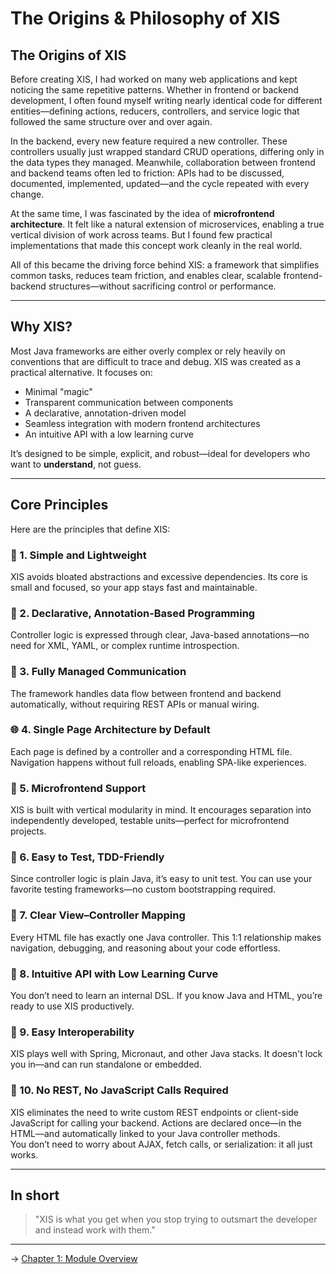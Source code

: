 # The Origins & Philosophy of XIS

## The Origins of XIS

Before creating XIS, I had worked on many web applications and kept noticing the same repetitive patterns. Whether in
frontend or backend development, I often found myself writing nearly identical code for different entities—defining
actions, reducers, controllers, and service logic that followed the same structure over and over again.

In the backend, every new feature required a new controller. These controllers usually just wrapped standard CRUD
operations, differing only in the data types they managed. Meanwhile, collaboration between frontend and backend teams
often led to friction: APIs had to be discussed, documented, implemented, updated—and the cycle repeated with every
change.

At the same time, I was fascinated by the idea of **microfrontend architecture**. It felt like a natural extension of
microservices, enabling a true vertical division of work across teams. But I found few practical implementations that
made this concept work cleanly in the real world.

All of this became the driving force behind XIS: a framework that simplifies common tasks, reduces team friction, and
enables clear, scalable frontend-backend structures—without sacrificing control or performance.

---

## Why XIS?

Most Java frameworks are either overly complex or rely heavily on conventions that are difficult to trace and debug. XIS
was created as a practical alternative. It focuses on:

- Minimal "magic"
- Transparent communication between components
- A declarative, annotation-driven model
- Seamless integration with modern frontend architectures
- An intuitive API with a low learning curve

It’s designed to be simple, explicit, and robust—ideal for developers who want to **understand**, not guess.

---

## Core Principles

Here are the principles that define XIS:

### 🧩 1. Simple and Lightweight

XIS avoids bloated abstractions and excessive dependencies. Its core is small and focused, so your app stays fast and
maintainable.

### 🧠 2. Declarative, Annotation-Based Programming

Controller logic is expressed through clear, Java-based annotations—no need for XML, YAML, or complex runtime
introspection.

### 🔄 3. Fully Managed Communication

The framework handles data flow between frontend and backend automatically, without requiring REST APIs or manual
wiring.

### 🌐 4. Single Page Architecture by Default

Each page is defined by a controller and a corresponding HTML file. Navigation happens without full reloads, enabling
SPA-like experiences.

### 🧱 5. Microfrontend Support

XIS is built with vertical modularity in mind. It encourages separation into independently developed, testable
units—perfect for microfrontend projects.

### 🧪 6. Easy to Test, TDD-Friendly

Since controller logic is plain Java, it’s easy to unit test. You can use your favorite testing frameworks—no custom
bootstrapping required.

### 🔗 7. Clear View–Controller Mapping

Every HTML file has exactly one Java controller. This 1:1 relationship makes navigation, debugging, and reasoning about
your code effortless.

### 🧭 8. Intuitive API with Low Learning Curve

You don’t need to learn an internal DSL. If you know Java and HTML, you’re ready to use XIS productively.

### 🔧 9. Easy Interoperability

XIS plays well with Spring, Micronaut, and other Java stacks. It doesn't lock you in—and can run standalone or embedded.

### 🔌 10. No REST, No JavaScript Calls Required

XIS eliminates the need to write custom REST endpoints or client-side JavaScript for calling your backend. Actions are
declared once—in the HTML—and automatically linked to your Java controller methods.  
You don’t need to worry about AJAX, fetch calls, or serialization: it all just works.

---

## In short

> "XIS is what you get when you stop trying to outsmart the developer and instead work with them."

---

→ [Chapter 1: Module Overview](01-overview.md)
